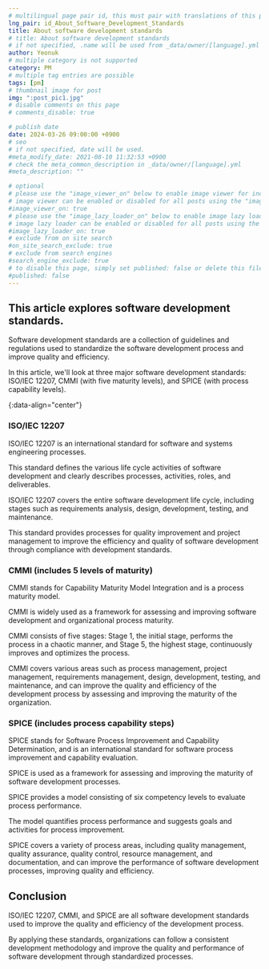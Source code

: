 ```yaml
---
# multilingual page pair id, this must pair with translations of this page. (This name must be unique)
lng_pair: id_About_Software_Development_Standards
title: About software development standards
# title: About software development standards
# if not specified, .name will be used from _data/owner/[language].yml
author: Yeonuk
# multiple category is not supported
category: PM
# multiple tag entries are possible
tags: [pm]
# thumbnail image for post
img: ":post_pic1.jpg"
# disable comments on this page
# comments_disable: true

# publish date
date: 2024-03-26 09:00:00 +0900
# seo
# if not specified, date will be used.
#meta_modify_date: 2021-08-10 11:32:53 +0900
# check the meta_common_description in _data/owner/[language].yml
#meta_description: ""

# optional
# please use the "image_viewer_on" below to enable image viewer for individual pages or posts (_posts/ or [language]/_posts folders).
# image viewer can be enabled or disabled for all posts using the "image_viewer_posts: true" setting in _data/conf/main.yml.
#image_viewer_on: true
# please use the "image_lazy_loader_on" below to enable image lazy loader for individual pages or posts (_posts/ or [language]/_posts folders).
# image lazy loader can be enabled or disabled for all posts using the "image_lazy_loader_posts: true" setting in _data/conf/main.yml.
#image_lazy_loader_on: true
# exclude from on site search
#on_site_search_exclude: true
# exclude from search engines
#search_engine_exclude: true
# to disable this page, simply set published: false or delete this file
#published: false
---
```


<!-- outline-start -->

## This article explores software development standards.

Software development standards are a collection of guidelines and regulations used to standardize the software development process and improve quality and efficiency.

In this article, we'll look at three major software development standards: ISO/IEC 12207, CMMI (with five maturity levels), and SPICE (with process capability levels).

{:data-align="center"}

<!-- outline-end -->

### ISO/IEC 12207

ISO/IEC 12207 is an international standard for software and systems engineering processes.

This standard defines the various life cycle activities of software development and clearly describes processes, activities, roles, and deliverables.

ISO/IEC 12207 covers the entire software development life cycle, including stages such as requirements analysis, design, development, testing, and maintenance.

This standard provides processes for quality improvement and project management to improve the efficiency and quality of software development through compliance with development standards.

### CMMI (includes 5 levels of maturity)

CMMI stands for Capability Maturity Model Integration and is a process maturity model.

CMMI is widely used as a framework for assessing and improving software development and organizational process maturity.

CMMI consists of five stages: Stage 1, the initial stage, performs the process in a chaotic manner, and Stage 5, the highest stage, continuously improves and optimizes the process.

CMMI covers various areas such as process management, project management, requirements management, design, development, testing, and maintenance, and can improve the quality and efficiency of the development process by assessing and improving the maturity of the organization.

### SPICE (includes process capability steps)

SPICE stands for Software Process Improvement and Capability Determination, and is an international standard for software process improvement and capability evaluation.

SPICE is used as a framework for assessing and improving the maturity of software development processes.

SPICE provides a model consisting of six competency levels to evaluate process performance.

The model quantifies process performance and suggests goals and activities for process improvement.

SPICE covers a variety of process areas, including quality management, quality assurance, quality control, resource management, and documentation, and can improve the performance of software development processes, improving quality and efficiency.

## Conclusion

ISO/IEC 12207, CMMI, and SPICE are all software development standards used to improve the quality and efficiency of the development process.

By applying these standards, organizations can follow a consistent development methodology and improve the quality and performance of software development through standardized processes.
